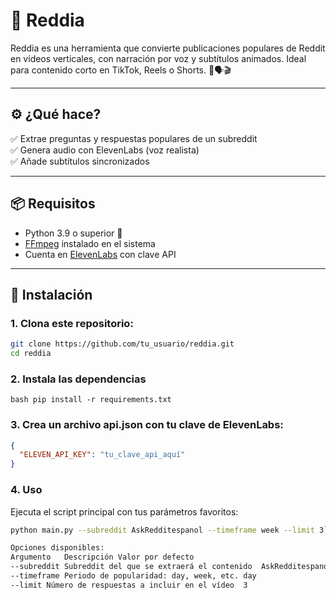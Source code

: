 # 🎥 Reddia

Reddia es una herramienta que convierte publicaciones populares de Reddit en vídeos verticales, con narración por voz y subtítulos animados. Ideal para contenido corto en TikTok, Reels o Shorts. 🧠🗣️🎬

---

## ⚙️ ¿Qué hace?

✅ Extrae preguntas y respuestas populares de un subreddit  
✅ Genera audio con ElevenLabs (voz realista)  
✅ Añade subtítulos sincronizados  

---

## 📦 Requisitos

- Python 3.9 o superior 🐍  
- [FFmpeg](https://ffmpeg.org/) instalado en el sistema  
- Cuenta en [ElevenLabs](https://www.elevenlabs.io/) con clave API

---

## 🚀 Instalación

### 1. Clona este repositorio:

```bash
git clone https://github.com/tu_usuario/reddia.git
cd reddia
```

### 2. Instala las dependencias

```bash pip install -r requirements.txt```

### 3. Crea un archivo api.json con tu clave de ElevenLabs:
```json
{
  "ELEVEN_API_KEY": "tu_clave_api_aquí"
}
```
### 4. Uso

Ejecuta el script principal con tus parámetros favoritos:

```bash
python main.py --subreddit AskRedditespanol --timeframe week --limit 3```

Opciones disponibles:
Argumento	Descripción	Valor por defecto
--subreddit	Subreddit del que se extraerá el contenido	AskRedditespanol
--timeframe	Periodo de popularidad: day, week, etc.	day
--limit	Número de respuestas a incluir en el vídeo	3

